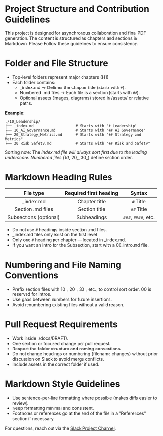 # Project Structure and Contribution Guidelines
This project is designed for asynchronous collaboration and final PDF generation. 
The content is structured as chapters and sections in Markdown. Please Follow these guidelines to ensure consistency.

# Folder and File Structure
* Top-level folders represent major chapters (H1).
* Each folder contains:
    * _index.md → Defines the chapter title (starts with `#`).
    * Numbered .md files → Each file is a section (starts with `##`).
    * Optional assets (images, diagrams) stored in /assets/ or relative paths.

**Example**:
```
./10_Leadership/
├── _index.md                   # Starts with "# Leadership"
├── 10_AI_Governance.md         # Starts with "## AI Governance"
├── 20_Strategy_Metrics.md      # Starts with "## Strategy and Metrics"
├── 30_Risk_Safety.md           # Starts with "## Risk and Safety"
```

Sorting note: The _index.md file will always sort first due to the leading underscore. 
Numbered files (10_, 20_, 30_) define section order.

# Markdown Heading Rules
|     **File type**      | **Required first heading** |      **Syntax**      |
|:----------------------:|:--------------------------:|:--------------------:|
|       _index.md        |       Chapter title        |      `#` Title       |
|   Section .md files    |       Section title        |      `##` Title      |
| Subsections (optional) |        Subheadings         | `###`, `####`, etc.  |

* Do not use `#` headings inside section .md files.
* _index.md files only exist on the first level
* Only one `#` heading per chapter — located in _index.md.
* If you want an intro for the Subsection, start with a 00_intro.md file.
⠀
# Numbering and File Naming Conventions
* Prefix section files with 10_, 20_, 30_, etc., to control sort order. 00 is reserved for intros. 
* Use gaps between numbers for future insertions.
* Avoid renumbering existing files without a valid reason.
⠀
# Pull Request Requirements
* Work inside ./docs/DRAFT/.
* One section or focused change per pull request.
* Respect the folder structure and naming conventions.
* Do not change headings or numbering  (filename changes) without prior discussion on Slack to avoid merge conflicts.
* Include assets in the correct folder if used.
⠀
# Markdown Style Guidelines
* Use sentence-per-line formatting where possible (makes diffs easier to review).
* Keep formatting minimal and consistent.
* Footnotes or references go at the end of the file in a "References" section if necessary.


For questions, reach out via the [Slack Project Channel](https://owasp.slack.com/archives/C089K6KFZMG).